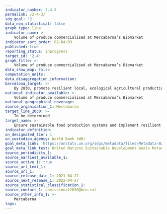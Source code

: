 ```yaml
---
indicator_number: 2.4.3
permalink: /2-4-3/
sdg_goal: '2'
data_non_statistical: false
graph_type: line
indicator_name: >-
    Volume of produce commercialised at Mercabarna’s Biomarket
indicator_sort_order: 02-04-03
published: true
reporting_status: inprogress
target_id: '2.4'
graph_title: >-
    Volume of produce commercialised at Mercabarna’s Biomarket
data_show_map: false
computation_units: 
data_disaggregation_information:
barcelona_target: >-
    By 2030, promote resilient local, ecological agricultural production through the retail and wholesale commercial network and promote the adoption of the Planetary Health Diet
national_indicator_available: >-
    Volume of produce commercialised at Mercabarna’s Biomarket
national_geographical_coverage:  
source_organisation_1: Mercabarna
target_line_2030: >-
    To be determined
target_name: >-
    Ensure sustainable food production systems and implement resilient agricultural practices that increase productivity and production, help to maintain ecosystems, and strengthen capacity for adaptation to climate change, extreme weather, droughts, flooding and other disasters while also progressively improving land and soil quality
indicator_definition:
un_designated_tier: 1
un_custodian_agency: World Bank (WB)
goal_meta_link: 'https://unstats.un.org/sdgs/metadata/files/Metadata-02-04-01.pdf'
goal_meta_link_text: United Nations Sustainable Development Goals Metadata (pdf 894kB)
source_periodicity_1: 
source_earliest_available_1: 
source_active_1: true
source_url_text_1: 
source_url_1: 
source_release_date_1: 2021-04-27
source_next_release_1: 2022-04-27
source_statistical_classification_1: 
source_contact_1: comissionat2030@bcn.cat
source_other_info_1: >-
    Mercabarna
tags:
---
```

